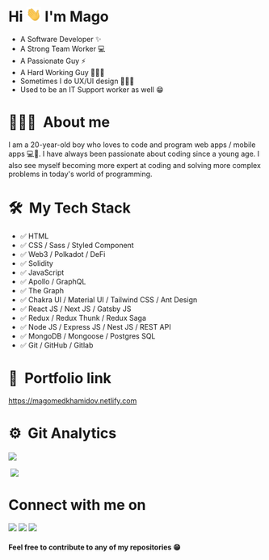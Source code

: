 <h1 align="left">Hi <img src="./wave.gif" width="30px" /> I'm Mago </h1>

- A Software Developer ✨
- A Strong Team Worker 💻
- A Passionate Guy ⚡️
- A Hard Working Guy 👨🏻‍💻
- Sometimes I do UX/UI design 🧑🏻‍🎨
- Used to be an IT Support worker as well 😁


# 💁🏻‍♂️&nbsp; About me
I am a 20-year-old boy who loves to code and program web apps / mobile apps 💻📱. I have always been passionate about coding since a young age. I also see myself becoming more expert at coding and solving more complex problems in today's world of programming.

# 🛠 &nbsp;My Tech Stack
- ✅ HTML
- ✅ CSS / Sass / Styled Component
- ✅ Web3 / Polkadot / DeFi
- ✅ Solidity
- ✅ JavaScript
- ✅ Apollo / GraphQL
- ✅ The Graph
- ✅ Chakra UI / Material UI / Tailwind CSS / Ant Design
- ✅ React JS / Next JS / Gatsby JS
- ✅ Redux / Redux Thunk / Redux Saga
- ✅ Node JS / Express JS / Nest JS / REST API
- ✅ MongoDB / Mongoose / Postgres SQL
- ✅ Git / GitHub / Gitlab

# 💼 &nbsp;Portfolio link
https://magomedkhamidov.netlify.com

# ⚙️ &nbsp;Git Analytics
 
<p><img align="center" src="https://github-readme-stats.vercel.app/api?username=KosmosKey&theme=dark&show_icons=true" /></p>
<p>&nbsp;<img align="center" src="https://github-readme-stats.vercel.app/api/top-langs/?username=KosmosKey&theme=dark&layout=compact" width="410" /></p>


# Connect with me on
  <a href="mailto:mago.khamidov@gmail.com"><img src="https://img.shields.io/badge/e‑mail-D14836.svg?style=for-the-badge&logo=GMail&logoColor=white"/></a>
  <a target="_blank" href="https://www.linkedin.com/in/magomed-khamidov-37b7ba197"><img src="https://img.shields.io/badge/-LinkedIn-0077B5?style=for-the-badge&logo=Linkedin&logoColor=white"></img></a>
  <a href="https://twitter.com/KosmosDeveloper"><img src="https://img.shields.io/badge/twitter-1DA1F2.svg?style=for-the-badge&logo=twitter&logoColor=white"/></a>

#### Feel free to contribute to any of my repositories 😁
